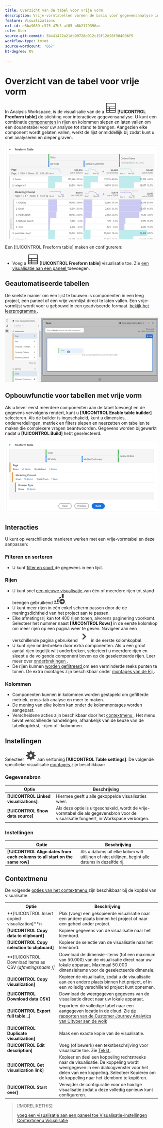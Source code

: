 ```yaml
---
title: Overzicht van de tabel voor vrije vorm
description: Vrije-vormtabellen vormen de basis voor gegevensanalyse in Workspace
feature: Visualizations
exl-id: e5ba9089-c575-47b3-af85-b8b2179396ac
role: User
source-git-commit: 5b441472a21db99728d012c19f12d98f984086f5
workflow-type: tm+mt
source-wordcount: '667'
ht-degree: 0%

---
```


# Overzicht van de tabel voor vrije vorm

In Analysis Workspace, is de visualisatie van de a ![ Lijst ](/help/assets/icons/Table.svg) **[!UICONTROL Freeform table]** de stichting voor interactieve gegevensanalyse. U kunt een combinatie [ componenten ](https://experienceleague.adobe.com/en/docs/analytics/analyze/analysis-workspace/components/analysis-workspace-components) in rijen en kolommen slepen en laten vallen om een douanetabel voor uw analyse tot stand te brengen. Aangezien elke component wordt gelaten vallen, werkt de lijst onmiddellijk bij zodat kunt u snel analyseren en dieper graven.

![ vrije lijst die componenten in rijen en kolommen met inbegrip van Bebezoeken en Online Orden voor veelvoudige Web-pagina&#39;s toont.](assets/opening-section.png)

Een [!UICONTROL Freeform table] maken en configureren:

* Voeg a ![ Lijst ](/help/assets/icons/Table.svg) **[!UICONTROL Freeform table]** visualisatie toe. Zie [ een visualisatie aan een paneel ](../freeform-analysis-visualizations.md#add-visualizations-to-a-panel) toevoegen.

## Geautomatiseerde tabellen

De snelste manier om een lijst te bouwen is componenten in een leeg project, een paneel of een vrije vormlijst direct te laten vallen. Een vrije-vormlijst wordt voor u gebouwd in een geadviseerde formaat. [ bekijk het leerprogramma ](https://experienceleague.adobe.com/en/docs/analytics-learn/tutorials/analysis-workspace/building-freeform-tables/auto-build-freeform-tables-in-analysis-workspace).

![ een nieuw Comité met de bezoekencomponent die op het werk wordt gelaten vallen ruimte.](assets/automated-table.png)

## Opbouwfunctie voor tabellen met vrije vorm

Als u liever eerst meerdere componenten aan de tabel toevoegt en de gegevens vervolgens rendert, kunt u **[!UICONTROL Enable table builder]** selecteren. Als de builder is ingeschakeld, kunt u dimensies, onderverdelingen, metriek en filters slepen en neerzetten om tabellen te maken die complexere vragen beantwoorden. Gegevens worden bijgewerkt nadat u **[!UICONTROL Build]** hebt geselecteerd.

![ A Freeform Table Builder display ](assets/table-builder.png)

## Interacties

U kunt op verschillende manieren werken met een vrije-vormtabel en deze aanpassen:

### Filteren en sorteren

* U kunt [ filter en soort ](filter-and-sort.md) de gegevens in een lijst.

### Rijen

* U kunt snel [ een nieuwe visualisatie ](../freeform-analysis-visualizations.md#visualize) van één of meerdere rijen tot stand brengen gebruikend ![ GraphBarVerticalAdd ](/help/assets/icons/GraphBarVerticalAdd.svg).
* U kunt meer rijen in één enkel scherm passen door de de meningsdichtheid van het project [ ](https://experienceleague.adobe.com/en/docs/analytics/analyze/analysis-workspace/build-workspace-project/view-density) aan te passen.
* Elke afmetingsrij kan tot 400 rijen tonen, alvorens paginering voorkomt. Selecteer het nummer naast **[!UICONTROL Rows]** in de eerste kolomkop om meer rijen op een pagina weer te geven. Navigeer aan een verschillende pagina gebruikend ![ ChevronRight ](/help/assets/icons/ChevronRight.svg) in de eerste kolomkopbal.
* U kunt rijen onderbreken door extra componenten. Als u een groot aantal rijen tegelijk wilt onderbreken, selecteert u meerdere rijen en sleept u de volgende component boven op de geselecteerde rijen. Leer meer over [ onderbrekingen ](https://experienceleague.adobe.com/en/docs/analytics/analyze/analysis-workspace/components/dimensions/t-breakdown-fa).
* De rijen kunnen [ worden gefiltreerd ](https://experienceleague.adobe.com/en/docs/analytics/analyze/analysis-workspace/visualizations/freeform-table/filter-and-sort) om een verminderde reeks punten te tonen. De extra montages zijn beschikbaar onder [ montages van de Rij ](https://experienceleague.adobe.com/en/docs/analytics/analyze/analysis-workspace/visualizations/freeform-table/column-row-settings/table-settings).

### Kolommen

* Componenten kunnen in kolommen worden gestapeld om gefilterde metriek, cross-tab analyse en meer te maken.
* De mening van elke kolom kan onder de [ kolommontages ](https://experienceleague.adobe.com/en/docs/analytics-platform/using/cja-workspace/visualizations/freeform-table/column-row-settings/column-settings) worden aangepast.
* Verscheidene acties zijn beschikbaar door het [ contextmenu ](https://experienceleague.adobe.com/en/docs/analytics-learn/tutorials/analysis-workspace/navigating-workspace-projects/right-click-for-workspace-efficiency). Het menu bevat verschillende handelingen, afhankelijk van de keuze van de tabelkoptekst, -rijen of -kolommen.


## Instellingen

Selecteer ![ Plaatsende ](/help/assets/icons/Setting.svg) aan vertoning **[!UICONTROL Table settings]**. De volgende specifieke visualisatie [ montages ](../freeform-analysis-visualizations.md#settings) zijn beschikbaar:

### Gegevensbron

| Optie | Beschrijving |
|---|---|
| **[!UICONTROL Linked visualizations]**. | Hiermee geeft u alle gekoppelde visualisaties weer. |
| **[!UICONTROL Show data source]** | Als deze optie is uitgeschakeld, wordt de vrije-vormtabel die als gegevensbron voor de visualisatie fungeert, in Workspace verborgen. |

### Instellingen

| Optie | Beschrijving |
|---|---|
| **[!UICONTROL Align dates from each columns to all start on the same row]** | Als u datums uit elke kolom wilt uitlijnen of niet uitlijnen, begint alle datums in dezelfde rij. |


## Contextmenu

De volgende [ opties van het contextmenu ](../freeform-analysis-visualizations.md#context-menu) zijn beschikbaar bij de kopbal van visualisatie:

| Optie | Beschrijving |
| --- | --- |
| **[!UICONTROL Insert copied visualization]**n | Plak (voeg) een gekopieerde visualisatie naar een andere plaats binnen het project of naar een geheel ander project. |
| **[!UICONTROL Copy data to clipboard]** | Kopieer gegevens van de visualisatie naar het klembord. |
| **[!UICONTROL Copy selection to clipboard]** | Kopieer de selectie van de visualisatie naar het klembord. |
| **[!UICONTROL Download items as CSV (*afmetingsnaam *)]** | Download de dimensie-items (tot een maximum van 50.000) van de visualisatie direct naar uw lokale apparaat. Maximaal 50.000 dimensieitems voor de geselecteerde dimensie. |
| **[!UICONTROL Copy visualization]** | Kopieer de visualisatie, zodat u de visualisatie aan een andere plaats binnen het project, of in een volledig verschillend project kunt opnemen. |
| **[!UICONTROL Download data CSV]** | Download de weergegeven gegevens van de visualisatie direct naar uw lokale apparaat. |
| **[!UICONTROL  Export full table...]** | Exporteer de volledige tabel naar een aangegeven locatie in de cloud. Zie [ de rapporten van de Customer Journey Analytics van Uitvoer aan de wolk ](../../export/export-cloud.md) |
| **[!UICONTROL Duplicate visualization]** | Maak een exacte kopie van de visualisatie. |
| **[!UICONTROL Edit description]** | Voeg (of bewerk) een tekstbeschrijving voor visualisatie toe. Zie [ Tekst ](../text.md). |
| **[!UICONTROL Get visualization link]** | Kopieer en deel een koppeling rechtstreeks naar de visualisatie. De koppeling wordt weergegeven in een dialoogvenster voor het delen van een koppeling. Selecteer Kopiëren om de koppeling naar het klembord te kopiëren. |
| **[!UICONTROL Start over]** | Verwijder de configuratie voor de huidige visualisatie zodat u deze volledig opnieuw kunt configureren. |


>[!MORELIKETHIS]
>
>[ voeg een visualisatie aan een paneel toe ](/help/analysis-workspace/visualizations/freeform-analysis-visualizations.md#add-visualizations-to-a-panel)
>[Visualisatie-instellingen ](/help/analysis-workspace/visualizations/freeform-analysis-visualizations.md#settings)
>[Contextmenu Visualisatie ](/help/analysis-workspace/visualizations/freeform-analysis-visualizations.md#context-menu)
>
